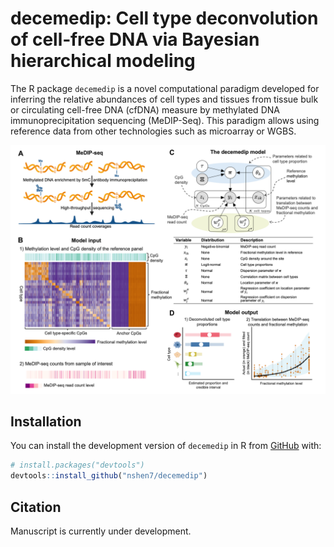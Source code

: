 # decemedip: Cell type deconvolution of cell‑free DNA via Bayesian hierarchical modeling

The R package `decemedip` is a novel computational paradigm developed for inferring the relative abundances of cell types and tissues from tissue bulk or circulating cell-free DNA (cfDNA) measure by methylated DNA immunoprecipitation sequencing (MeDIP-Seq). This paradigm allows using reference data from other technologies such as microarray or WGBS.

![](man/figures/method_main_figure.png)

## Installation

You can install the development version of `decemedip` in R from
[GitHub](https://github.com/) with:

``` r
# install.packages("devtools")
devtools::install_github("nshen7/decemedip")
```
## Citation

Manuscript is currently under development.
